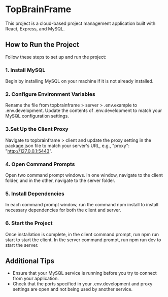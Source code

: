 # TopBrainFrame
This project is a cloud-based project management application built with React, Express, and MySQL.

## How to Run the Project
Follow these steps to set up and run the project:

### 1. Install MySQL
Begin by installing MySQL on your machine if it is not already installed.

### 2. Configure Environment Variables
Rename the file from topbrainframe > server > .env.example to .env.development. Update the contents of .env.development to match your MySQL configuration settings.

### 3.Set Up the Client Proxy
Navigate to topbrainframe > client and update the proxy setting in the package.json file to match your server's URL, e.g., "proxy": "http://127.0.0.1:5443".

### 4. Open Command Prompts
Open two command prompt windows. In one window, navigate to the client folder, and in the other, navigate to the server folder.

### 5. Install Dependencies
In each command prompt window, run the command npm install to install necessary dependencies for both the client and server.

### 6. Start the Project
Once installation is complete, in the client command prompt, run npm run start to start the client. In the server command prompt, run npm run dev to start the server.

## Additional Tips
- Ensure that your MySQL service is running before you try to connect from your application.
- Check that the ports specified in your .env.development and proxy settings are open and not being used by another service.
